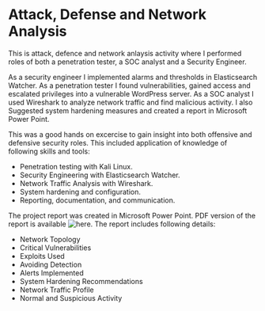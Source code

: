 # Attack, Defense and Network Analysis

This is attack, defence and network anlaysis activity where I performed roles of both a penetration tester, a SOC analyst and a Security Engineer.

As a security engineer I implemented alarms and thresholds in Elasticsearch Watcher. As a penetration tester I found vulnerabilities, gained access and escalated privileges into a vulnerable WordPress server. As a SOC analyst I used Wireshark to analyze network traffic and find malicious activity. I also Suggested system hardening measures and created a report in Microsoft Power Point.

This was a good hands on excercise to gain insight into both offensive and defensive security roles. This included application of knowledge of following skills and tools:

- Penetration testing with Kali Linux.
- Security Engineering with Elasticsearch Watcher.
- Network Traffic Analysis with Wireshark.
- System hardening and configuration.
- Reporting, documentation, and communication.

The project report was created in Microsoft Power Point. PDF version of the report is available ![here](). The report includes following details:

- Network Topology
- Critical Vulnerabilities
- Exploits Used
- Avoiding Detection
- Alerts Implemented
- System Hardening Recommendations
- Network Traffic Profile
- Normal and Suspicious Activity
